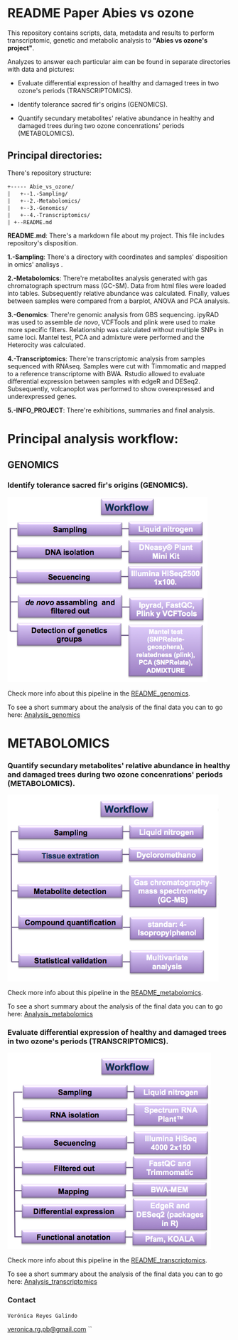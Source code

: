 # README Paper Abies vs ozone

This repository contains scripts, data, metadata and results to perform transcriptomic, genetic and metabolic analysis to **"Abies vs ozone's project"**.

Analyzes to answer each particular aim can be found in separate directories with data and pictures:

* Evaluate differential expression of healthy and damaged trees in two ozone's periods (TRANSCRIPTOMICS).

* Identify tolerance sacred fir's origins (GENOMICS).

* Quantify secundary metabolites' relative abundance in healthy and damaged trees during two ozone concenrations' periods (METABOLOMICS).

## Principal directories:

There's repository structure:

```
+----- Abie_vs_ozone/
|	+--1.-Sampling/
|	+--2.-Metabolomics/
|	+--3.-Genomics/
|	+--4.-Transcriptomics/
| +--README.md
```


**README.md**: There's a markdown file about my project. This file includes repository's disposition.

**1.-Sampling**: There's a directory with coordinates and samples' disposition in omics' analisys .

**2.-Metabolomics**: There're metabolites analysis generated with gas chromatograph spectrum mass (GC-SM). Data from html files were loaded into tables. Subsequently relative abundance was calculated. Finally, values between samples were compared from a barplot, ANOVA and PCA analysis.

**3.-Genomics**: There're genomic analysis from GBS sequencing. ipyRAD was used to assemble *de novo*, VCFTools and plink were used to make more specific filters. Relationship was calculated without multiple SNPs in same loci. Mantel test, PCA and admixture were performed and the Heterocity was calculated.

**4.-Transcriptomics**: There're transcriptomic analysis from samples sequenced with RNAseq. Samples were cut with Timmomatic and mapped to a reference transcriptome with BWA. Rstudio allowed to evaluate differential expression between samples with edgeR and DESeq2. Subsequently, volcanoplot was performed to show overexpressed and underexpressed genes.

**5.-INFO_PROJECT**: There're exhibitions, summaries and final analysis.

# Principal analysis workflow:

## GENOMICS

### Identify tolerance sacred fir's origins (GENOMICS).

![](3.-Genomics/metadata/Genomic_methods.png)


Check more info about this pipeline in the [README_genomics](https://github.com/VeroIarrachtai/Abies_vs_ozone/blob/master/3.-Genomics/README_genomics.md).

To see a short summary about the analysis of the final data you can to go here: [Analysis_genomics](https://github.com/VeroIarrachtai/Abies_vs_ozone/blob/master/5.-INFO_PROJECT/GENOMICS_ligth_analysis.md)

# METABOLOMICS

### Quantify secundary metabolites' relative abundance in healthy and damaged trees during two ozone concenrations' periods (METABOLOMICS).

![](2.-Metabolomics/metadata/Metabolomic_methods.png)

Check more info about this pipeline in the [README_metabolomics](https://github.com/VeroIarrachtai/Abies_vs_ozone/tree/master/2.-METABOLOMICS/README_metabolomics.md).

To see a short summary about the analysis of the final data you can to go here: [Analysis_metabolomics](https://github.com/VeroIarrachtai/Abies_vs_ozone/blob/master/5.-INFO_PROJECT/METABOLOMICS_ligth_analysis.md)

### Evaluate differential expression of healthy and damaged trees in two ozone's periods (TRANSCRIPTOMICS).

![](4.-Transcriptomics/metadata/Transcriptomic_methods.png)

Check more info about this pipeline in the [README_transcriptomics](https://github.com/VeroIarrachtai/Abies_religiosa_vs_ozone/blob/master/4.-TRANSCRIPTOMICS/README_TRANSCRIPTOMICS.md).

To see a short summary about the analysis of the final data you can to go here: [Analysis_transcriptomics](https://github.com/VeroIarrachtai/Abies_vs_ozone/blob/master/5.-INFO_PROJECT/TRANSCRIPTOMICS_ligth_analysis.md)

### Contact

```
Verónica Reyes Galindo
```
veronica.rg.pb@gmail.com
``
